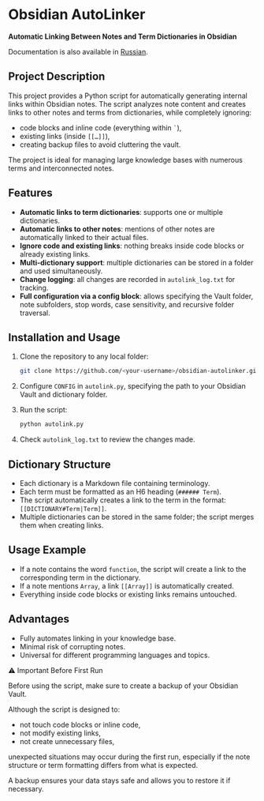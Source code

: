 # Obsidian AutoLinker

**Automatic Linking Between Notes and Term Dictionaries in Obsidian**

Documentation is also available in [Russian](README.ru.md).

## Project Description

This project provides a Python script for automatically generating internal links within Obsidian notes. The script analyzes note content and creates links to other notes and terms from dictionaries, while completely ignoring:

* code blocks and inline code (everything within `` ` ``),
* existing links (inside `[[…]]`),
* creating backup files to avoid cluttering the vault.

The project is ideal for managing large knowledge bases with numerous terms and interconnected notes.

## Features

* **Automatic links to term dictionaries**: supports one or multiple dictionaries.
* **Automatic links to other notes**: mentions of other notes are automatically linked to their actual files.
* **Ignore code and existing links**: nothing breaks inside code blocks or already existing links.
* **Multi-dictionary support**: multiple dictionaries can be stored in a folder and used simultaneously.
* **Change logging**: all changes are recorded in `autolink_log.txt` for tracking.
* **Full configuration via a config block**: allows specifying the Vault folder, note subfolders, stop words, case sensitivity, and recursive folder traversal.

## Installation and Usage

1. Clone the repository to any local folder:

   ```bash
   git clone https://github.com/<your-username>/obsidian-autolinker.git
   ```
2. Configure `CONFIG` in `autolink.py`, specifying the path to your Obsidian Vault and dictionary folder.
3. Run the script:

   ```bash
   python autolink.py
   ```
4. Check `autolink_log.txt` to review the changes made.

## Dictionary Structure

* Each dictionary is a Markdown file containing terminology.
* Each term must be formatted as an H6 heading (`###### Term`).
* The script automatically creates a link to the term in the format: `[[DICTIONARY#Term|Term]]`.
* Multiple dictionaries can be stored in the same folder; the script merges them when creating links.

## Usage Example

* If a note contains the word `function`, the script will create a link to the corresponding term in the dictionary.
* If a note mentions `Array`, a link `[[Array]]` is automatically created.
* Everything inside code blocks or existing links remains untouched.

## Advantages

* Fully automates linking in your knowledge base.
* Minimal risk of corrupting notes.
* Universal for different programming languages and topics.

⚠ Important Before First Run

Before using the script, make sure to create a backup of your Obsidian Vault.

Although the script is designed to:

* not touch code blocks or inline code,
* not modify existing links,
* not create unnecessary files,

unexpected situations may occur during the first run, especially if the note structure or term formatting differs from what is expected.

A backup ensures your data stays safe and allows you to restore it if necessary.
